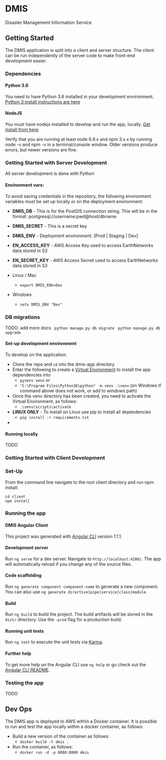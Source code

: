 # DMIS
Disaster Management Information Service

## Getting Started

The DMIS application is split into a client and server structure.  The client can be run independently of the server code to make front-end development easier.

### Dependencies

#### Python 3.6

You need to have Python 3.6 installed in your development environment.  [Python 3 install instructions are here](https://thinkwhere.atlassian.net/wiki/display/DEV/HOWTO+-+Install+Python+3+on+Windows)

#### NodeJS

You must have nodejs installed to develop and run the app, locally.  [Get install from here](https://nodejs.org/en/)

Verify that you are running at least node 6.9.x and npm 3.x.x by running node -v and npm -v in a terminal/console window. Older versions produce errors, but newer versions are fine.

### Getting Started with Server Development

All server development is done with Python

#### Environment vars:
To avoid saving credentials in the repository, the following environment variables must be set up locally or on the 
deployment environment:
* **DMIS_DB** - This is for the PostGIS connection string.  This will be in the format: postgresql://username:pwd@host/dbname
* **DMIS_SECRET** - This is a secret key
* **DMIS_ENV** - Deployment environment. [Prod | Staging | Dev]
* **EN_ACCESS_KEY** - AWS Access Key used to access EarthNetworks data stored in S3
* **EN_SECRET_KEY** - AWS Access Secret used to access EarthNetworks data stored in S3

* Linux / Mac
    * ```export DMIS_ENV=Dev```
* Windows
    * ```setx DMIS_ENV "Dev"```

### DB migrations
TODO: add more docs
``` python manage.py db migrate```
``` python manage.py db upgrade```

#### Set-up development environment
To develop on the application:

* Clone the repo and ```cd``` into the dmis-app directory
* Enter the following to create a [Virtual Environment](https://docs.python.org/3/library/venv.html#venv-def) to install the app dependencies into
    * ```pyvenv venv``` or
    * ```"C:\Program Files\Python36\python" -m venv .\venv``` (on Windows if command above does not work, or add to windows path)
* Once the venv directory has been created, you need to activate the Virtual Environment, as follows:
    * ```.\venv\scripts\activate```
* **LINUX ONLY** - To install on Linux use pip to install all dependencies
    * ```pip install -r requirements.txt```
* 
    
#### Running locally

TODO


### Getting Started with Client Development

### Set-Up

From the command line navigate to the root client directory and run npm install:

```
cd client
npm install
```

### Running the app

#### DMIS Angular Client

This project was generated with [Angular CLI](https://github.com/angular/angular-cli) version 1.1.1.

#### Development server

Run `ng serve` for a dev server. Navigate to `http://localhost:4200/`. The app will automatically reload if you change any of the source files.

#### Code scaffolding

Run `ng generate component component-name` to generate a new component. You can also use `ng generate directive|pipe|service|class|module`.

#### Build

Run `ng build` to build the project. The build artifacts will be stored in the `dist/` directory. Use the `-prod` flag for a production build.

#### Running unit tests

Run `ng test` to execute the unit tests via [Karma](https://karma-runner.github.io).

#### Further help

To get more help on the Angular CLI use `ng help` or go check out the [Angular CLI README](https://github.com/angular/angular-cli/blob/master/README.md).

### Testing the app

TODO

## Dev Ops

The DMIS app is deployed to AWS within a Docker container.  It is possible to run and test the app locally within a docker container, as follows: 

* Build a new version of the container as follows:
    *  ```docker build -t dmis .```
* Run the container, as follows:
    * ```docker run -d -p 8080:8000 dmis```

